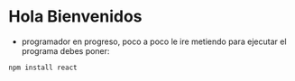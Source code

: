 <h1>Hola Bienvenidos</h1>

- programador en progreso, poco a poco le ire metiendo
para ejecutar el programa debes poner:

```npm install react```

